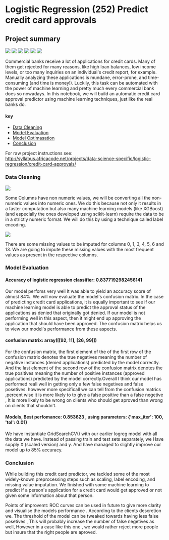# Logistic Regression (252) Predict credit card approvals

## Project summary
![](https://img.shields.io/badge/python-3.0.8-blue)
![](https://img.shields.io/badge/notebook-5.1.0-blue)
![](https://img.shields.io/badge/numpy-1.16.2-blue)
![](https://img.shields.io/badge/pandas-0.24.0-blue)
![](https://img.shields.io/badge/scipy-1.2.1-blue)
![](https://img.shields.io/badge/scikit-learn-0.19.1-blue)


Commercial banks receive a lot of applications for credit cards. Many of them get rejected for many reasons, like high loan balances, low income levels, or too many inquiries on an individual's credit report, for example. Manually analyzing these applications is mundane, error-prone, and time-consuming (and time is money!). Luckily, this task can be automated with the power of machine learning and pretty much every commercial bank does so nowadays. In this notebook, we will build an automatic credit card approval predictor using machine learning techniques, just like the real banks do.

#### key 
* [Data Cleaning](Data_Cleaning)
* [Model Evaluation](Model_Evaluation)
* [Model Optimasation](Model_Optimasation)
* [Conclusion](Conclusion)

For raw project instructions see: http://syllabus.africacode.net/projects/data-science-specific/logistic-regression/credit-card-approvals/

### Data Cleaning

![](https://lh3.googleusercontent.com/awVG0zTwoYPdqbIcLfIa3RMnU6-3Nm_SAraVs9pnm3somOcKVjXhPOPvtKXvsEs8YtAwm93ZGv-tGS_CIBwOWlBar_u9wxhTjyS5PXjZXegiH3ExfthHQ9q2ygb2MHgKDEutcijN-Q=w2400)

Some Columns have non numeric values, we will be converting all the non-numeric values into numeric ones. We do this because not only it results in a faster computation but also many machine learning models (like XGBoost) (and especially the ones developed using scikit-learn) require the data to be in a strictly numeric format. We will do this by using a technique called label encoding.

![](https://lh3.googleusercontent.com/YqTQfIxJnvZhEHbfD_PyufQyKaSVe0D_1CwUUwIsDjzhz9N-aITUeqRcuPWfJoTtTqQJMyS81IGuLVPE755ccPQShaFbffViqtiLxPNgNdhSS65pWsDK7_6fxcbg39bQDu5yIE5PMQ=w2400)

There are  some missing values to be imputed for columns 0, 1, 3, 4, 5, 6 and 13. We are going to impute these missing values with the most frequent values as present in the respective columns. 
### Model Evaluation

#### Accuracy of logistic regression classifier:  0.8377192982456141

Our model perfoms very well It was able to yield an accuracy score of almost 84%. We will now evaluate the model's confusion matrix. In the case of predicting credit card applications, it is equally important to see if our machine learning model is able to predict the approval status of the applications as denied that originally got denied. If our model is not performing well in this aspect, then it might end up approving the application that should have been approved. The confusion matrix helps us to view our model's performance from these aspects.

#### confusion matrix: array([[92, 11], [26, 99]])


For the confusion matrix, the first element of the of the first row of the confusion matrix denotes the true negatives meaning the number of negative instances (denied applications) predicted by the model correctly. And the last element of the second row of the confusion matrix denotes the true positives meaning the number of positive instances (approved applications) predicted by the model correctly.Overall I think our model has performed reall well in getting only a few false negetives and false posetives.
however more specificall we can tell from the confusion matrics ,percent wise it is more likely to to give a false positive than a false negetive , 
It is more likely to be wrong on clients who should get aproved than wrong on clients that shouldn't.

#### Models, Best perfomance: 0.853623 , using parameters: {'max_iter': 100, 'tol': 0.01}

We have instantiate GridSearchCV() with our earlier logreg model with all the data we have. Instead of passing train and test sets separately, we Have supply X (scaled version) and y. And have managed to slightly improve our model up to  85% accuracy.



### Conclusion

While building this credit card predictor, we tackled some of the most widely-known preprocessing steps such as scaling, label encoding, and missing value imputation. We finished with some machine learning to predict if a person's application for a credit card would get approved or not given some information about that person.

Points of improvemt: ROC curves can be used in future to give more clarity and visualise the models performance .
According to the clients descretion we. The threshold of the model can be tweaked  towards having less false posetives , This will probably increase the number of false negetives as well, However in a case like this one , we would rather reject more people but insure that the right people are aproved.
